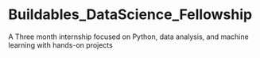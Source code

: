 # Buildables_DataScience_Fellowship
A Three month internship focused on Python, data analysis, and machine learning with hands-on projects
